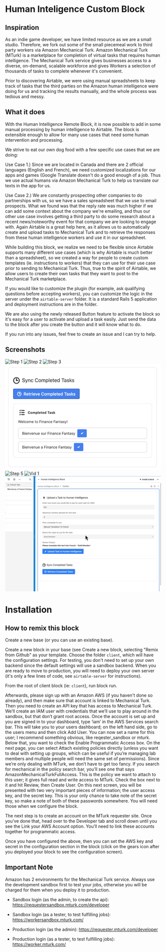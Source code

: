 # Human Inteligence Custom Block

## Inspiration
As an indie game developer, we have limited resource as we are a small studio. Therefore, we fork out some of the small piecemeal work to third party workers via Amazon Mechanical Turk. Amazon Mechanical Turk (MTurk) is a marketplace for completion of virtual tasks that requires human intelligence. The Mechanical Turk service gives businesses access to a diverse, on-demand, scalable workforce and gives Workers a selection of thousands of tasks to complete whenever it's convenient.

Prior to discovering Airtable, we were using manual spreadsheets to keep track of tasks that the third parties on the Amazon human intelligence were doing for us and tracking the results manually, and the whole process was tedious and messy.

## What it does

With the Human Intelligence Remote Block, it is now possible to add in some manual processing by human intelligence to Airtable. The block is extensible enough to allow for many use cases that need some human intervention and processing.

We strive to eat our own dog food with a few specific use cases that we are doing:

Use Case 1.) Since we are located in Canada and there are 2 official languages (English and French), we need customized localizations for our apps and games (Google Translate doesn't do a good enough of a job. Thus we use actual humans via Amazon Mechanical Turk to help us translate our texts in the app for us.

Use Case 2.) We are constantly prospecting other companies to do partnerships with us, so we have a sales spreadsheet that we use to email prospects. What we found was that the reply rate was much higher if we can add some context about the company we're emailing, and thus our other use case involves getting a third party to do some research about a recent news/noteworthy event for that company we are looking to engage with. Again Airtable is a great help here, as it allows us to automatically create and upload tasks to Mechanical Turk and to retrieve the responses from these human intelligence workers and use it in our spreadsheet.

While building this block, we realize we need to be flexible since Airtable supports many different use cases (which is why Airtable is much better than a spreadsheet), so we created a way for people to create custom templates (ie. instructions to workers) that they can use for their use case prior to sending to Mechanical Turk. Thus, true to the spirit of Airtable, we allow users to create their own tasks that they want to post to the Mechanical Turk marketplace.

If you would like to customize the plugin (for example, ask qualifying questions before accepting workers), you can customize the logic in the server under the `airtable-server` folder. It is a standard Rails 5 application and deployment instructions are in the folder.

We are also using the newly released Button feature to activate the block so it's easy for a user to activate and upload a task easily. Just send the data to the block after you create the button and it will know what to do.

If you run into any issues, feel free to create an issue and I can try to help.

## Screenshots

![Step 1](media/1.png)
![Step 2](media/2.png)
![Step 3](media/3.png)
![Step 4](media/4.jpg)
![Step 5](media/5.png)
![Vid 1](media/hibpart1.gif)
![Vid 2](media/hibpart2.gif)

# Installation
## How to remix this block

Create a new base (or you can use an existing base).

Create a new block in your base (see Create a new block, selecting "Remix from Github" as your template. Choose the folder `client`, which will have the configuration settings. For testing, you don't need to set up your own backend since the default settings will use a sandbox backend. When you are ready to move to production, you will need to deploy your own server (it's only a few lines of code, see `airtable-server` for instructions). 

From the root of client block (ie: `client`), run block run.

Afterwards, please sign up with an Amazon AWS (if you haven't done so already), and then make sure that account is linked to Mechanical Turk. Then you need to create an API key that has access to Mechanical Turk. We’ll create an IAM user with credentials that we’ll use to play around in the sandbox, but that don’t grant root access. Once the account is set up and you are signed in to your dashboard, type ‘iam’ in the AWS Services search bar. This will take you to your users dashboard; on the left hand side, go to the users menu and then click Add User. You can now set a name for this user; I recommend something obvious, like reqester_sandbox or mturk. Below that, you want to check the Enable Programmatic Access box. On the next page, you can select Attach existing policies directly (unless you want to deal with setting up groups, which can be useful if you’re managing lab members and multiple people will need the same set of permissions). Since we’re only dealing with MTurk, we don’t have to get too fancy. If you search for mechanical in the policy search bar, you’ll see one that says AmazonMechanicalTurkFullAccess. This is the policy we want to attach to this user; it gives full read and write access to MTurk. Check the box next to it and hit Review, then Create User. On this next screen, you will be presented with two very important pieces of information; the user access key, and the secret key. This is your only chance to take note of the secret key, so make a note of both of these passwords somewhere. You will need those when we configure the block.

The next step is to create an account on the MTurk requester site. Once you’ve done that, head over to the Developer tab and scroll down until you see the Link your AWS Account option. You’ll need to link these accounts together for programmatic access.

Once you have configured the above, then you can set the AWS key and secret in the configuration section in the block (click on the gears icon after you deployed your block to see the configuration screen).

## Important Note
Amazon has 2 environments for the Mechanical Turk service. Always use the development sandbox first to test your jobs, otherwise you will be charged for them when you deploy it to production.

- Sandbox login (as the admin, to create the api):
https://requestersandbox.mturk.com/developer
- Sandbox login (as a tester, to test fulfilling jobs):
https://workersandbox.mturk.com/

- Production login (as the admin):
https://requester.mturk.com/developer
- Production login (as a tester, to test fulfilling jobs):
https://worker.mturk.com/
